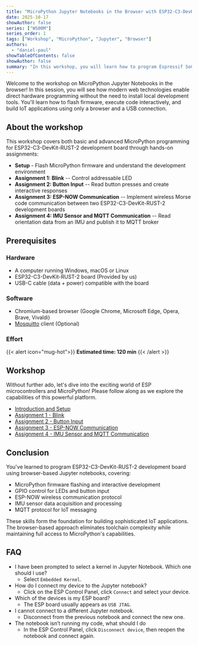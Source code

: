 ```yaml
---
title: "MicroPython Jupyter Notebooks in the Browser with ESP32-C3-DevKit-RUST-2"
date: 2025-10-17
showAuthor: false
series: ["WS00M"]
series_order: 1
tags: ["Workshop", "MicroPython", "Jupyter", "Browser"]
authors:
  - "daniel-paul"
showTableOfContents: false
showAuthor: false
summary: "In this workshop, you will learn how to program Espressif SoCs directly in your browser using MicroPython and Jupyter notebooks. We will primarily be using ESP32-C3-DevKit-RUST-2 development board. In the process, we will cover LED control, wireless communication, sensors, and MQTT."
---
```


Welcome to the workshop on MicroPython Jupyter Notebooks in the browser! In this session, you will see how modern web technologies enable direct hardware programming without the need to install local development tools. You'll learn how to flash firmware, execute code interactively, and build IoT applications using only a browser and a USB connection.

## About the workshop

This workshop covers both basic and advanced MicroPython programming for ESP32-C3-DevKit-RUST-2 development board through hands-on assignments:

<!-- no toc -->

- **Setup** - Flash MicroPython firmware and understand the development environment
- **Assignment 1: Blink** -- Control addressable LED
- **Assignment 2: Button Input** -- Read button presses and create interactive responses
- **Assignment 3: ESP-NOW Communication** -- Implement wireless Morse code communication between two ESP32-C3-DevKit-RUST-2 development boards
- **Assignment 4: IMU Sensor and MQTT Communication** -- Read orientation data from an IMU and publish it to MQTT broker


## Prerequisites

### Hardware

- A computer running Windows, macOS or Linux
- ESP32-C3-DevKit-RUST-2 board (Provided by us)
- USB-C cable (data + power) compatible with the board

### Software

- Chromium-based browser (Google Chrome, Microsoft Edge, Opera, Brave, Vivaldi)
- [Mosquitto](https://mosquitto.org/download/) client (Optional)

### Effort

{{< alert icon="mug-hot">}}
**Estimated time: 120 min**
{{< /alert >}}

## Workshop

Without further ado, let's dive into the exciting world of ESP microcontrollers and MicroPython! Please follow along as we explore the capabilities of this powerful platform.

* [Introduction and Setup](introduction-and-setup/)
* [Assignment 1 - Blink](assignment-1/)
* [Assignment 2 - Button Input](assignment-2/)
* [Assignment 3 - ESP-NOW Communication](assignment-3/)
* [Assignment 4 - IMU Sensor and MQTT Communication](assignment-4/)

## Conclusion

You've learned to program ESP32-C3-DevKit-RUST-2 development board using browser-based Jupyter notebooks, covering:

- MicroPython firmware flashing and interactive development
- GPIO control for LEDs and button input
- ESP-NOW wireless communication protocol
- IMU sensor data acquisition and processing
- MQTT protocol for IoT messaging

These skills form the foundation for building sophisticated IoT applications. The browser-based approach eliminates toolchain complexity while maintaining full access to MicroPython's capabilities.

## FAQ
- I have been prompted to select a kernel in Jupyter Notebook. Which one should I use?
  - Select `Embedded Kernel`.
- How do I connect my device to the Jupyter notebook?
  - Click on the ESP Control Panel, click `Connect` and select your device.
- Which of the devices is my ESP board?
  - The ESP board usually appears as `USB JTAG`.
- I cannot connect to a different Jupyter notebook.
  - Disconnect from the previous notebook and connect the new one.
- The notebook isn’t running my code, what should I do
  - In the ESP Control Panel, click `Disconnect device`, then reopen the notebook and connect again.
